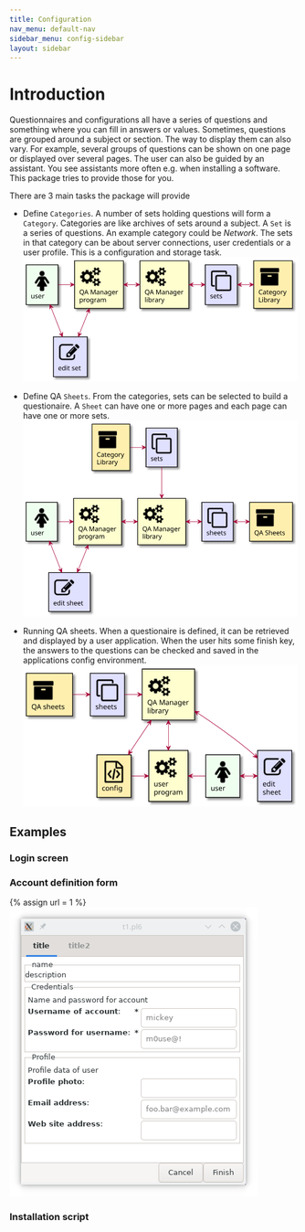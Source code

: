 ```yaml
---
title: Configuration
nav_menu: default-nav
sidebar_menu: config-sidebar
layout: sidebar
---
```


# Introduction

Questionnaires and configurations all have a series of questions and something where you can fill in answers or values. Sometimes, questions are grouped around a subject or section. The way to display them can also vary. For example, several groups of questions can be shown on one page or displayed over several pages. The user can also be guided by an assistant. You see assistants more often e.g. when installing a software. This package tries to provide those for you.

There are 3 main tasks the package will provide
* Define `Categories`. A number of sets holding questions will form a `Category`. Categories are like archives of sets around a subject. A `Set` is a series of questions. An example category could be _Network_. The sets in that category can be about server connections, user credentials or a user profile. This is a configuration and storage task.
  ![](../images/define-category.svg)

* Define QA `Sheets`. From the categories, sets can be selected to build a questionaire. A `Sheet` can have one or more pages and each page can have one or more sets.
  ![](../images/define-qa-sheets.svg)

* Running QA sheets. When a questionaire is defined, it can be retrieved and displayed by a user application. When the user hits some finish key, the answers to the questions can be checked and saved in the applications config environment.
  ![](../images/running-qa-sheets.svg)



## Examples
### Login screen
### Account definition form
{% assign url = 1 %}
![qa-invoice](../images/config-sheets.png)
### Installation script
